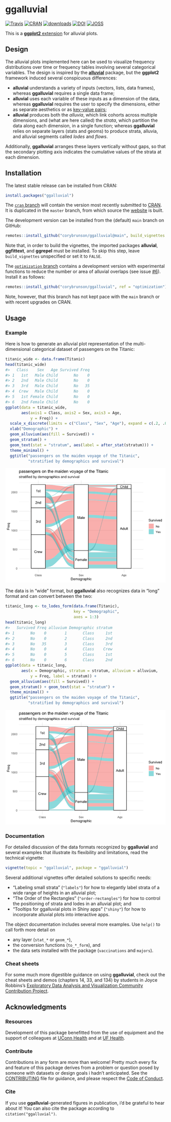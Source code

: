 
<!-- README.md is generated from README.rmd. Please edit that file -->

# ggalluvial

[![Travis](https://travis-ci.org/corybrunson/ggalluvial.svg?branch=main)](https://travis-ci.org/corybrunson/ggalluvial)
[![CRAN](http://www.r-pkg.org/badges/version/ggalluvial)](https://cran.r-project.org/package=ggalluvial)
[![downloads](https://cranlogs.r-pkg.org/badges/ggalluvial)](https://cran.r-project.org/package=ggalluvial)
[![DOI](https://zenodo.org/badge/DOI/10.5281/zenodo.3836748.svg)](https://doi.org/10.5281/zenodo.3836748)
[![JOSS](https://joss.theoj.org/papers/10.21105/joss.02017/status.svg)](https://doi.org/10.21105/joss.02017)

This is a [**ggplot2** extension](https://exts.ggplot2.tidyverse.org/)
for alluvial plots.

## Design

The alluvial plots implemented here can be used to visualize frequency
distributions over time or frequency tables involving several
categorical variables. The design is inspired by the
[**alluvial**](https://github.com/mbojan/alluvial) package, but the
**ggplot2** framework induced several conspicuous differences:

-   **alluvial** understands a variety of inputs (vectors, lists, data
    frames), whereas **ggalluvial** requires a single data frame;
-   **alluvial** uses each variable of these inputs as a dimension of
    the data, whereas **ggalluvial** requires the user to specify the
    dimensions, either as separate aesthetics or as [key-value
    pairs](https://tidyr.tidyverse.org/);
-   **alluvial** produces both the *alluvia*, which link cohorts across
    multiple dimensions, and (what are here called) the *strata*, which
    partition the data along each dimension, in a single function;
    whereas **ggalluvial** relies on separate layers (stats and geoms)
    to produce strata, alluvia, and alluvial segments called *lodes* and
    *flows*.

Additionally, **ggalluvial** arranges these layers vertically without
gaps, so that the secondary plotting axis indicates the cumulative
values of the strata at each dimension.

## Installation

The latest stable release can be installed from CRAN:

``` r
install.packages("ggalluvial")
```

The [`cran` branch](https://github.com/corybrunson/ggalluvial/tree/cran)
will contain the version most recently submitted to
[CRAN](https://cran.r-project.org/package=ggalluvial). It is duplicated
in the `master` branch, from which source the
[website](https://corybrunson.github.io/ggalluvial/) is built.

The development version can be installed from the (default) `main`
branch on GitHub:

``` r
remotes::install_github("corybrunson/ggalluvial@main", build_vignettes = TRUE)
```

Note that, in order to build the vignettes, the imported packages
**alluvial**, **ggfittext**, and **ggrepel** must be installed. To skip
this step, leave `build_vignettes` unspecified or set it to `FALSE`.

The [`optimization`
branch](https://github.com/corybrunson/ggalluvial/tree/optimization)
contains a development version with experimental functions to reduce the
number or area of alluvial overlaps (see issue
[\#6](https://github.com/corybrunson/ggalluvial/issues/6)). Install it
as follows:

``` r
remotes::install_github("corybrunson/ggalluvial", ref = "optimization")
```

Note, however, that this branch has not kept pace with the `main` branch
or with recent upgrades on CRAN.

## Usage

### Example

Here is how to generate an alluvial plot representation of the
multi-dimensional categorical dataset of passengers on the Titanic:

``` r
titanic_wide <- data.frame(Titanic)
head(titanic_wide)
#>   Class    Sex   Age Survived Freq
#> 1   1st   Male Child       No    0
#> 2   2nd   Male Child       No    0
#> 3   3rd   Male Child       No   35
#> 4  Crew   Male Child       No    0
#> 5   1st Female Child       No    0
#> 6   2nd Female Child       No    0
ggplot(data = titanic_wide,
       aes(axis1 = Class, axis2 = Sex, axis3 = Age,
           y = Freq)) +
  scale_x_discrete(limits = c("Class", "Sex", "Age"), expand = c(.2, .05)) +
  xlab("Demographic") +
  geom_alluvium(aes(fill = Survived)) +
  geom_stratum() +
  geom_text(stat = "stratum", aes(label = after_stat(stratum))) +
  theme_minimal() +
  ggtitle("passengers on the maiden voyage of the Titanic",
          "stratified by demographics and survival")
```

![](man/figures/README-unnamed-chunk-6-1.png)<!-- -->

The data is in “wide” format, but **ggalluvial** also recognizes data in
“long” format and can convert between the two:

``` r
titanic_long <- to_lodes_form(data.frame(Titanic),
                              key = "Demographic",
                              axes = 1:3)
head(titanic_long)
#>   Survived Freq alluvium Demographic stratum
#> 1       No    0        1       Class     1st
#> 2       No    0        2       Class     2nd
#> 3       No   35        3       Class     3rd
#> 4       No    0        4       Class    Crew
#> 5       No    0        5       Class     1st
#> 6       No    0        6       Class     2nd
ggplot(data = titanic_long,
       aes(x = Demographic, stratum = stratum, alluvium = alluvium,
           y = Freq, label = stratum)) +
  geom_alluvium(aes(fill = Survived)) +
  geom_stratum() + geom_text(stat = "stratum") +
  theme_minimal() +
  ggtitle("passengers on the maiden voyage of the Titanic",
          "stratified by demographics and survival")
```

![](man/figures/README-unnamed-chunk-7-1.png)<!-- -->

### Documentation

For detailed discussion of the data formats recognized by **ggalluvial**
and several examples that illustrate its flexibility and limitations,
read the technical vignette:

``` r
vignette(topic = "ggalluvial", package = "ggalluvial")
```

Several additional vignettes offer detailed solutions to specific needs:

-   “Labeling small strata” (`"labels"`) for how to elegantly label
    strata of a wide range of heights in an alluvial plot;
-   “The Order of the Rectangles” (`"order-rectangles"`) for how to
    control the positioning of strata and lodes in an alluvial plot; and
-   “Tooltips for ggalluvial plots in Shiny apps” (`"shiny"`) for how to
    incorporate alluvial plots into interactive apps.

The object documentation includes several more examples. Use `help()` to
call forth more detail on

-   any layer (`stat_*` or `geom_*`),
-   the conversion functions (`to_*_form`), and
-   the data sets installed with the package (`vaccinations` and
    `majors`).

### Cheat sheets

For some much more digestible guidance on using **ggalluvial**, check
out the cheat sheets and demos (chapters 14, 33, and 134) by students in
Joyce Robbins’s [Exploratory Data Analysis and Visualization Community
Contribution Project](https://jtr13.github.io/cc21fall2/index.html).

## Acknowledgments

### Resources

Development of this package benefitted from the use of equipment and the
support of colleagues at [UConn Health](https://health.uconn.edu/) and
at [UF Health](https://ufhealth.org/).

### Contribute

Contributions in any form are more than welcome! Pretty much every fix
and feature of this package derives from a problem or question posed by
someone with datasets or design goals i hadn’t anticipated. See the
[CONTRIBUTING](https://github.com/corybrunson/ggalluvial/blob/main/CONTRIBUTING.md)
file for guidance, and please respect the [Code of
Conduct](https://github.com/corybrunson/ggalluvial/blob/main/CODE_OF_CONDUCT.md).

### Cite

If you use **ggalluvial**-generated figures in publication, i’d be
grateful to hear about it! You can also cite the package according to
`citation("ggalluvial")`.
